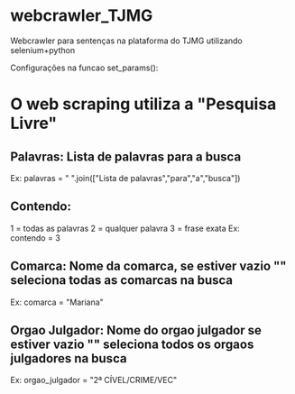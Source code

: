 # webcrawler_TJMG
Webcrawler para sentenças na plataforma do TJMG utilizando selenium+python


Configurações na funcao set_params():


# O web scraping utiliza a "Pesquisa Livre"

## Palavras: Lista de palavras para a busca
  Ex:
    palavras = " ".join(["Lista de palavras","para","a","busca"])

## Contendo:
  1 = todas as palavras
  2 = qualquer palavra
  3 = frase exata
  Ex:   
    contendo = 3

## Comarca: Nome da comarca, se estiver vazio "" seleciona todas as comarcas na busca
  Ex:
    comarca = "Mariana"

## Orgao Julgador: Nome do orgao julgador se estiver vazio "" seleciona todos os orgaos julgadores na busca
  Ex:
    orgao_julgador = "2ª CÍVEL/CRIME/VEC"
